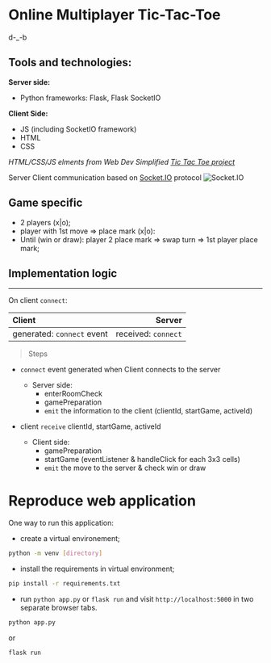 # Online Multiplayer Tic-Tac-Toe

d-_-b

## Tools and technologies:

**Server side:**
- Python frameworks: Flask, Flask SocketIO

**Client Side:**
- JS (including SocketIO framework)
- HTML
- CSS

*HTML/CSS/JS elments from Web Dev Simplified [Tic Tac Toe project](https://github.com/WebDevSimplified/JavaScript-Tic-Tac-Toe)*

Server Client communication based on [Socket.IO](https://socket.io/docs/v4/) protocol
![Socket.IO](https://socket.io/images/bidirectional-communication2.png)

## Game specific
- 2 players (x|o);
- player with 1st move => place mark (x|o):
- Until (win or draw): player 2 place mark => swap turn => 1st player place mark;

## Implementation logic
---  

On client `connect`:

|Client        |Server        |
|:---         |---:           |
|generated: `connect` event|received: `connect`|

> Steps
- `connect` event generated when Client connects to the server
    - Server side: 
        - enterRoomCheck
        - gamePreparation
        - `emit` the information to the client (clientId, startGame, activeId)

- client `receive` clientId, startGame, activeId
    - Client side: 
        - gamePreparation
        - startGame (eventListener & handleClick for each 3x3 cells)
        - `emit` the move to the server & check win or draw



Reproduce web application
=========================

One way to run this application: 
- create a virtual environement;
```bash
python -m venv [directory]
```

- install the requirements in virtual environment;
```bash
pip install -r requirements.txt
```
- run `python app.py` or `flask run` and visit `http://localhost:5000` in two separate browser tabs.
```bash
python app.py
```
or
```bash
flask run
```